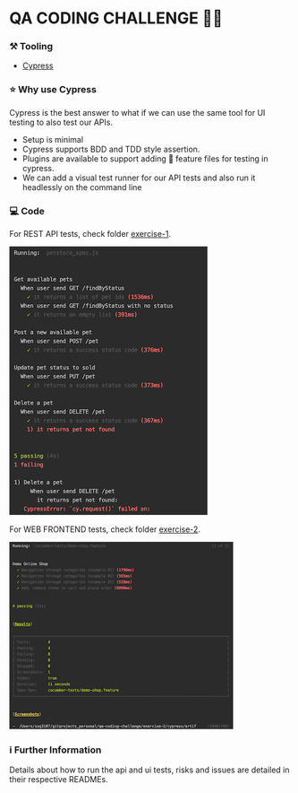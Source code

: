 # QA CODING CHALLENGE 👩‍💻

### ⚒️ Tooling

- [Cypress](https://www.cypress.io/)

### ⭐️ Why use Cypress

Cypress is the best answer to what if we can use the same tool for UI testing to also test our APIs.
  
* Setup is minimal
* Cypress supports BDD and TDD style assertion. 
* Plugins are available to support adding 🥒 feature files for testing in cypress.
* We can add a visual test runner for our API tests and also run it headlessly on the command line

### 💻 Code

For REST API tests, check folder [exercise-1](./exercise-1).

![automation-results](assets/exercise-1_results.png)


For WEB FRONTEND tests, check folder [exercise-2](./exercise-2).

![automation-results](assets/exercise-2_results.png)

### ℹ️ Further Information

Details about how to run the api and ui tests, risks and issues are detailed in their respective READMEs.
